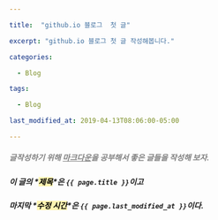 ```yaml
---

title:  "github.io 블로그  첫 글"

excerpt: "github.io 블로그 첫 글 작성해봅니다."

categories:

  - Blog

tags:

  - Blog

last_modified_at: 2019-04-13T08:06:00-05:00

---
```


##### <span style="color:gray">*글작성하기 위해 <u>마크다운</u>을 공부해서 좋은 글들을 작성해 보자.*</span>

##### 이 글의 *<mark style='background-color:fff5b1'>제목</mark>*은 ```{{ page.title }}```이고

##### 마지막 *<mark style='background-color:fff5b1'>수정 시간</mark>*은 ```{{ page.last_modified_at }}```이다.
